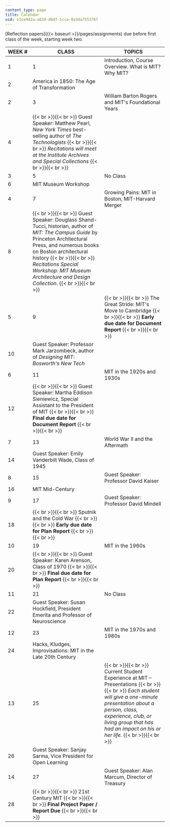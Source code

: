 ```yaml
---
content_type: page
title: Calendar
uid: e3ce942a-a63d-d6df-1cca-0a3da755376f
---
```


[Reflection papers]({{< baseurl >}}/pages/assignments) due before first class of the week, starting week two.

| WEEK # | CLASS | TOPICS |
| --- | --- | --- |
| 1 | 1 | Introduction, Course Overview. What is MIT? Why MIT? |
| 2 | America in 1850: The Age of Transformation |
| 2 | 3 | William Barton Rogers and MIT's Foundational Years |
| 4 |  {{< br >}}{{< br >}} Guest Speaker: Matthew Pearl, _New York Times_ best-selling author of _The Technologists_ {{< br >}}{{< br >}} _Recitations will meet at the Institute Archives and Special Collections_ {{< br >}}{{< br >}}  |
| 3 | 5 | No Class |
| 6 | MIT Museum Workshop |
| 4 | 7 | Growing Pains: MIT in Boston, MIT-Harvard Merger |
| 8 |  {{< br >}}{{< br >}} Guest Speaker: Douglass Shand-Tucci, historian, author of _MIT: The Campus Guide_ by Princeton Architectural Press, and numerous books on Boston architectural history {{< br >}}{{< br >}} _Recitations Special Workshop: MIT Museum Architecture and Design Collection_. {{< br >}}{{< br >}}  |
| 5 | 9 |  {{< br >}}{{< br >}} The Great Stride: MIT's Move to Cambridge {{< br >}}{{< br >}} **Early due date for Document Report** {{< br >}}{{< br >}}  |
| 10 | Guest Speaker: Professor Mark Jarzombeck, author of _Designing MIT: Bosworth's New Tech_ |
| 6 | 11 | MIT in the 1920s and 1930s |
| 12 |  {{< br >}}{{< br >}} Guest Speaker: Martha Eddison Sieniewicz, Special Assistant to the President of MIT {{< br >}}{{< br >}} **Final due date for Document Report** {{< br >}}{{< br >}}  |
| 7 | 13 | World War II and the Aftermath |
| 14 | Guest Speaker: Emily Vanderbilt Wade, Class of 1945 |
| 8 | 15 | Guest Speaker: Professor David Kaiser |
| 16 | MIT Mid-Century |
| 9 | 17 | Guest Speaker: Professor David Mindell |
| 18 |  {{< br >}}{{< br >}} Sputnik and the Cold War {{< br >}}{{< br >}} **Early due date for Plan Report** {{< br >}}{{< br >}}  |
| 10 | 19 | MIT in the 1960s |
| 20 |  {{< br >}}{{< br >}} Guest Speaker: Karen Arenson, Class of 1970 {{< br >}}{{< br >}} **Final due date for Plan Report** {{< br >}}{{< br >}}  |
| 11 | 21 | No Class |
| 22 | Guest Speaker: Susan Hockfield, President Emerita and Professor of Neuroscience |
| 12 | 23 | MIT in the 1970s and 1980s |
| 24 | Hacks, Kludges, Improvisations: MIT in the Late 20th Century |
| 13 | 25 |  {{< br >}}{{< br >}} Current Student Experience at MIT – Presentations {{< br >}}{{< br >}} _Each student will give a one-minute presentation about a person, class, experience, club, or living group that has had an impact on his or her life._ {{< br >}}{{< br >}}  |
| 26 | Guest Speaker: Sanjay Sarma, Vice President for Open Learning |
| 14 | 27 | Guest Speaker: Alan Marcum, Director of Treasury |
| 28 |  {{< br >}}{{< br >}} 21st Century MIT {{< br >}}{{< br >}} **Final Project Paper / Report Due** {{< br >}}{{< br >}}